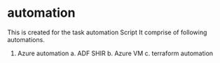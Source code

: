 # automation

This is created for the task automation Script
It comprise of following automations.
1. Azure automation
  a. ADF SHIR
  b. Azure VM 
  c. terraform automation
